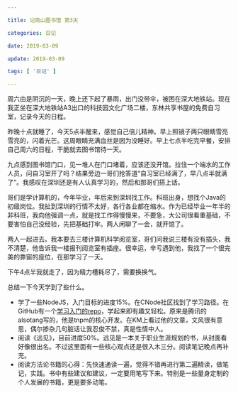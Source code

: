```yaml
---

title: 记南山图书馆 第3天

categories: 日记

date: 2019-03-09

update: 2019-03-09

tags: [ '日记' ]

---
```



周六由是阴沉的一天，晚上还下起了暴雨，出门没带伞，被困在深大地铁站。现在我正坐在深大地铁站A3出口的科技园文化广场二楼，东林共享书屋的免费自习室，记录今天的日程。

昨晚十点就睡了，今天5点半醒来，感觉自己倍儿精神。早上照镜子两只眼睛雪亮雪亮的，闪着光芒。这周眼睛充满血丝是因为没睡好。早上七点半吃完早餐，安排自己周六的日程，干脆就去图书馆待一天。

九点感到图书馆门口，见一堆人在门口堵着，应该还没开馆。拉住一个端水的工作人员，问自习室开了吗？结果旁边一哥们抢答道“自习室已经满了，早八点半就满了”。我感叹在深圳还是有人认真学习的，然后和那哥们搭上话。

哥们是学计算机的，今年毕业，年后来到深圳找工作。科班出身，想找个Java的初级岗位。我扯到深圳的行情不太好，各行各业都在缩水。作为已经毕业一年半的非科班，我向他强调一点，就是找工作得慢慢来，不要急，大公司很看重基础，不要害怕自己没经验，先把基础打牢。两人闲聊了一会，就开馆了。

两人一起进去。我本要去三楼计算机科学阅览室，哥们问我说三楼有没有插头，我不清楚，他告诉我一楼报刊阅览室有插座。很幸运，辛亏遇到他，我找了一个很完美的靠窗的座位，在那学习了一天。

下午4点半我就走了，因为精力槽耗尽了，需要换换气。

总结一下今天学到了些什么。
- 学了一些NodeJS，入门目标的进度15%。在CNode社区找到了学习路径。在GitHub有一个[学习入门的repo](https://github.com/alsotang/node-lessons)，学起来即有趣又轻松。原来是腾讯的alsotang写的，他是tnpm的核心开发。在KM上看过他的文章，文风很有意思，偶尔掺杂几句脏话让我忍俊不禁，真是性情中人。
- 阅读《远见》，目前进度50%。远见是一本关于职业生涯规划的书，从封面看好像很出名。不过这里面有一些核心观点还是很入木三分。阅读笔记晚点再补充。
- 阅读方法论书籍的心得：先快速通读一遍，觉得不错再进行第二遍精读，做笔记，实践。书中有些建议和建议，一定要用笔写下来。特别是一些量身定制的个人发展的书籍，更是要多动笔。
<!--stackedit_data:
eyJoaXN0b3J5IjpbLTE2NDMzMTg0NF19
-->